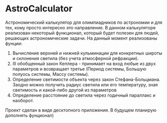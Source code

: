 # AstroCalculator
Астрономический калькулятор для олимпиадников по астрономии и для тех, кому просто интересно это направление.
В данном калькуляторе реализован некоторый функционал, который будет полезен для людей, решающих астрономические задачи.
На данный момент реализованы фунции:
1) Вычисление верхней и нижней кульминации для конкретных широты и склонения светила (без учета атмосферной рефракции).
2) III обобщенный закон Кеплера - принимает на вход любые из двух параметров и возвращает третье (Период системы, Большую полуось системы, Массу системы).
3) Определение светимости объекта через закон Стефана-Больцмана. Заодно можно получить радиус светила или его температуру, зная светимость и какой-либо другой из параметров
4) Определение расстояние до светила через годичный параллакс и наоборот.
   
Проект сделан в виде десктопного приложения.
В будущем планирую дополнять фунционал)
